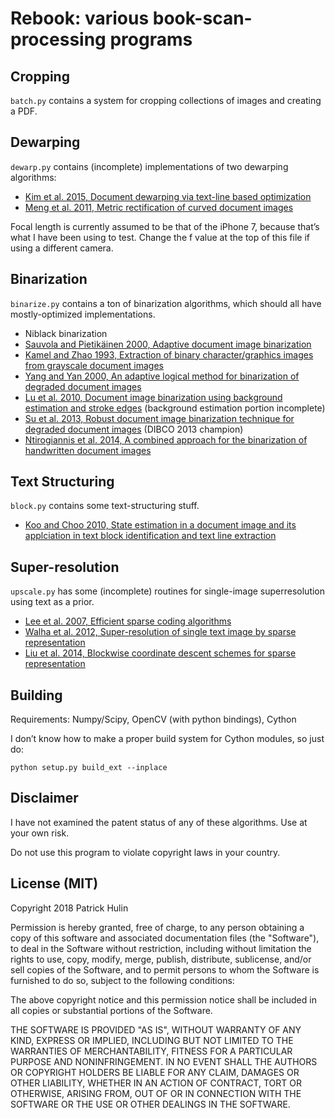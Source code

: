 # Rebook: various book-scan-processing programs

## Cropping

`batch.py` contains a system for cropping collections of images and creating a PDF.

## Dewarping

`dewarp.py` contains (incomplete) implementations of two dewarping algorithms:

* [Kim et al. 2015, Document dewarping via text-line based optimization](http://www.sciencedirect.com/science/article/pii/S003132031500165X)
* [Meng et al. 2011, Metric rectification of curved document images](http://ieeexplore.ieee.org/abstract/document/5975161/)

Focal length is currently assumed to be that of the iPhone 7, because that’s what I have been using to test. Change the f value at the top of this file if using a different camera.

## Binarization

`binarize.py` contains a ton of binarization algorithms, which should all have mostly-optimized implementations.

* Niblack binarization
* [Sauvola and Pietikäinen 2000, Adaptive document image binarization](http://www.sciencedirect.com/science/article/pii/S0031320399000552)
* [Kamel and Zhao 1993, Extraction of binary character/graphics images from grayscale document images](http://www.sciencedirect.com/science/article/pii/S016786551200311X)
* [Yang and Yan 2000, An adaptive logical method for binarization of degraded document images](http://www.sciencedirect.com/science/article/pii/S0031320399000941)
* [Lu et al. 2010, Document image binarization using background estimation and stroke edges](https://link.springer.com/article/10.1007%2Fs10032-010-0130-8?LI=true) (background estimation portion incomplete)
* [Su et al. 2013, Robust document image binarization technique for degraded document images](https://link.springer.com/article/10.1007%2Fs10032-010-0130-8?LI=true) (DIBCO 2013 champion)
* [Ntirogiannis et al. 2014, A combined approach for the binarization of handwritten document images](http://www.sciencedirect.com/science/article/pii/S016786551200311X)

## Text Structuring

`block.py` contains some text-structuring stuff.

* [Koo and Choo 2010, State estimation in a document image and its applciation in text block identification and text line extraction](https://link.springer.com/chapter/10.1007/978-3-642-15552-9_31)

## Super-resolution

`upscale.py` has some (incomplete) routines for single-image superresolution using text as a prior.

* [Lee et al. 2007, Efficient sparse coding algorithms](http://papers.nips.cc/paper/2979-efficient-sparse-coding-algorithms.pdf)
* [Walha et al. 2012, Super-resolution of single text image by sparse representation](http://doi.acm.org/10.1145/2432553.2432558)
* [Liu et al. 2014, Blockwise coordinate descent schemes for sparse representation](http://ieeexplore.ieee.org/document/6854608/)

## Building

Requirements: Numpy/Scipy, OpenCV (with python bindings), Cython

I don’t know how to make a proper build system for Cython modules, so just do:

`python setup.py build_ext --inplace`

## Disclaimer

I have not examined the patent status of any of these algorithms. Use at your own risk.

Do not use this program to violate copyright laws in your country.

## License (MIT)

Copyright 2018 Patrick Hulin

Permission is hereby granted, free of charge, to any person obtaining a copy of this software and associated documentation files (the "Software"), to deal in the Software without restriction, including without limitation the rights to use, copy, modify, merge, publish, distribute, sublicense, and/or sell copies of the Software, and to permit persons to whom the Software is furnished to do so, subject to the following conditions:

The above copyright notice and this permission notice shall be included in all copies or substantial portions of the Software.

THE SOFTWARE IS PROVIDED "AS IS", WITHOUT WARRANTY OF ANY KIND, EXPRESS OR IMPLIED, INCLUDING BUT NOT LIMITED TO THE WARRANTIES OF MERCHANTABILITY, FITNESS FOR A PARTICULAR PURPOSE AND NONINFRINGEMENT. IN NO EVENT SHALL THE AUTHORS OR COPYRIGHT HOLDERS BE LIABLE FOR ANY CLAIM, DAMAGES OR OTHER LIABILITY, WHETHER IN AN ACTION OF CONTRACT, TORT OR OTHERWISE, ARISING FROM, OUT OF OR IN CONNECTION WITH THE SOFTWARE OR THE USE OR OTHER DEALINGS IN THE SOFTWARE.
